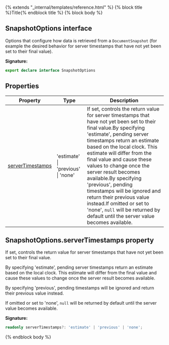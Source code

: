 {% extends "_internal/templates/reference.html" %}
{% block title %}Title{% endblock title %}
{% block body %}

## SnapshotOptions interface

Options that configure how data is retrieved from a `DocumentSnapshot` (for example the desired behavior for server timestamps that have not yet been set to their final value).

<b>Signature:</b>

```typescript
export declare interface SnapshotOptions 
```

## Properties

|  Property | Type | Description |
|  --- | --- | --- |
|  [serverTimestamps](./firestore_.snapshotoptions.md#snapshotoptionsservertimestamps_property) | 'estimate' \| 'previous' \| 'none' | If set, controls the return value for server timestamps that have not yet been set to their final value.<!-- -->By specifying 'estimate', pending server timestamps return an estimate based on the local clock. This estimate will differ from the final value and cause these values to change once the server result becomes available.<!-- -->By specifying 'previous', pending timestamps will be ignored and return their previous value instead.<!-- -->If omitted or set to 'none', <code>null</code> will be returned by default until the server value becomes available. |

## SnapshotOptions.serverTimestamps property

If set, controls the return value for server timestamps that have not yet been set to their final value.

By specifying 'estimate', pending server timestamps return an estimate based on the local clock. This estimate will differ from the final value and cause these values to change once the server result becomes available.

By specifying 'previous', pending timestamps will be ignored and return their previous value instead.

If omitted or set to 'none', `null` will be returned by default until the server value becomes available.

<b>Signature:</b>

```typescript
readonly serverTimestamps?: 'estimate' | 'previous' | 'none';
```
{% endblock body %}
